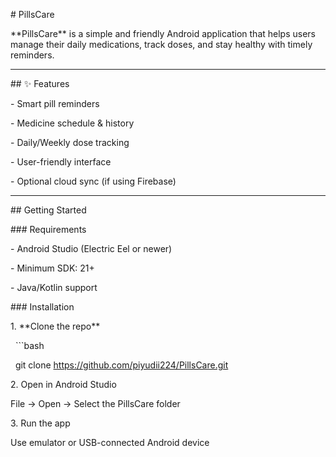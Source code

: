 \# PillsCare



\*\*PillsCare\*\* is a simple and friendly Android application that helps users manage their daily medications, track doses, and stay healthy with timely reminders.



---



\## ✨ Features



\- Smart pill reminders

\- Medicine schedule \& history

\- Daily/Weekly dose tracking

\- User-friendly interface

\- Optional cloud sync (if using Firebase)



---



\## Getting Started



\### Requirements

\- Android Studio (Electric Eel or newer)

\- Minimum SDK: 21+

\- Java/Kotlin support



\###  Installation



1\. \*\*Clone the repo\*\*  

&nbsp;  ```bash

&nbsp;  git clone https://github.com/piyudii224/PillsCare.git



2\. Open in Android Studio



File → Open → Select the PillsCare folder



3\. Run the app



Use emulator or USB-connected Android device







